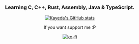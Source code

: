 ### <div align="center">Learning C, C++, Rust, Assembly, Java & TypeScript.
                                          
  
<div align="center">
  
  [![Kayeda's GitHub stats](https://github-readme-stats.vercel.app/api?username=Kayeda117&show_icons=true&theme=radical)](https://github.com/Kayeda117/github-readme-stats)
  
  
  If you want support me :P
  
  [![ko-fi](https://ko-fi.com/img/githubbutton_sm.svg)](https://ko-fi.com/E1E861C4W)

</div>  
  
  




  
  

  
